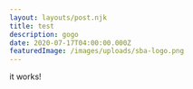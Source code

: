 ```yaml
---
layout: layouts/post.njk
title: test
description: gogo
date: 2020-07-17T04:00:00.000Z
featuredImage: /images/uploads/sba-logo.png
---
```

it works!